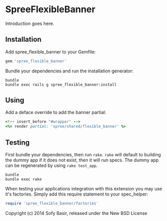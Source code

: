 SpreeFlexibleBanner
===================

Introduction goes here.

Installation
------------

Add spree_flexible_banner to your Gemfile:

```ruby
gem 'spree_flexible_banner'
```

Bundle your dependencies and run the installation generator:

```shell
bundle
bundle exec rails g spree_flexible_banner:install
```

Using
-----
Add a deface override to add the banner partial:

```ruby root/app/overrides/spree/layouts/spree_application/add_flexible_banner.html.erb.deface
<!-- insert_before "#wrapper" -->
<%= render partial: 'spree/shared/flexible_banner' %>
```

Testing
-------

First bundle your dependencies, then run `rake`. `rake` will default to building the dummy app if it does not exist, then it will run specs. The dummy app can be regenerated by using `rake test_app`.

```shell
bundle
bundle exec rake
```

When testing your applications integration with this extension you may use it's factories.
Simply add this require statement to your spec_helper:

```ruby
require 'spree_flexible_banner/factories'
```

Copyright (c) 2014 Sofy Basir, released under the New BSD License
